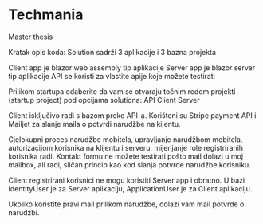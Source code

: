 # Techmania
Master thesis 


Kratak opis koda:
Solution sadrži 3 aplikacije i 3 bazna projekta

Client app je blazor web assembly tip aplikacije
Server app je blazor server tip aplikacije
API se koristi za vlastite apije koje možete testirati

Prilikom startupa odaberite da vam se otvaraju točnim redom projekti (startup project) pod opcijama solutiona:
API
Client
Server

Client isključivo radi s bazom preko API-a.
Korišteni su Stripe payment API i Mailjet za slanje maila o potvrdi narudžbe na kijentu.

Cjelokupni proces narudžbe mobitela, upravljanje narudžbom mobitela, autorizacijom korisnika na klijentu i serveru, mijenjanje role registriranih korisnika radi.
Kontakt formu ne možete testirati pošto mail dolazi u moj mailbox, ali radi, sličan princip kao kod slanja potvrde narudžbe korisniku.

Client registrirani korisnici ne mogu koristiti Server app i obratno. U bazi IdentityUser je za Server aplikaciju, ApplicationUser je za Client aplikaciju.

Ukoliko koristite pravi mail prilikom narudžbe, dolazi vam mail potvrde o narudžbi.
